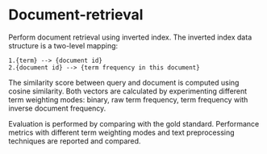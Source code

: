 # Document-retrieval

Perform document retrieval using inverted index. The inverted index data structure is a two-level mapping:
~~~
1.{term} --> {document id} 
2.{document id} --> {term frequency in this document}
~~~

The similarity score between query and document is computed using cosine similarity. Both vectors are calculated by experimenting different term weighting modes: binary, raw term frequency, term frequency with inverse document frequency.


Evaluation is performed by comparing with the gold standard. Performance metrics with different term weighting modes and text preprocessing techniques are reported and compared.
